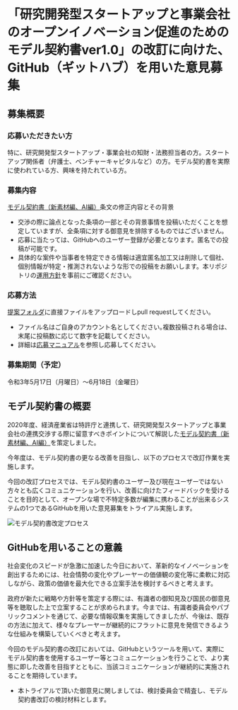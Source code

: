 # 「研究開発型スタートアップと事業会社のオープンイノベーション促進のためのモデル契約書ver1.0」の改訂に向けた、GitHub（ギットハブ）を用いた意見募集

## 募集概要

### 応募いただきたい方

特に、研究開発型スタートアップ・事業会社の知財・法務担当者の方。スタートアップ関係者（弁護士、ベンチャーキャピタルなど）の方。モデル契約書を実際に使われている方、興味を持たれている方。

### 募集内容

[モデル契約書（新素材編、AI編）](https://www.jpo.go.jp/support/general/open-innovation-portal/index.html)条文の修正内容とその背景

* 交渉の際に論点となった条項の一部とその背景事情を投稿いただくことを想定していますが、全条項に対する御意見を排除するものではございません。
* 応募に当たっては、GitHubへのユーザー登録が必要となります。匿名での投稿が可能です。
* 具体的な案件や当事者を特定できる情報は適宜匿名加工又は削除して個社、個別情報が特定・推測されないような形での投稿をお願いします。本リポジトリの[運用方針](https://github.com/meti-oi-startups/METI-JPO-Model-Contract/blob/main/OPERATION_POLICY.md)を事前にご確認ください｡

### 応募方法

[提案フォルダ](https://github.com/meti-oi-startups/METI-JPO-Model-Contract/tree/main/suggestions)に直接ファイルをアップロードしpull requestしてください｡

* ファイル名はご自身のアカウント名としてください｡複数投稿される場合は､末尾に投稿数に応じて数字を記載してください｡
* 詳細は[応募マニュアル](https://github.com/meti-oi-startups/METI-JPO-Model-Contract/blob/main/MANUAL.md)を参照し応募してください｡

### 募集期間（予定）

令和3年5月17日（月曜日）～6月18日（金曜日）

## モデル契約書の概要

2020年度、経済産業省は特許庁と連携して、研究開発型スタートアップと事業会社の連携交渉する際に留意すべきポイントについて解説した[モデル契約書（新素材編、AI編）](https://www.jpo.go.jp/support/general/open-innovation-portal/index.html)を策定しました。

今年度は、モデル契約書の更なる改善を目指し、以下のプロセスで改訂作業を実施します。

今回の改訂プロセスでは、モデル契約書のユーザー及び現在ユーザーではない方々とも広くコミュニケーションを行い、改善に向けたフィードバックを受けることを目的として、オープンな場で不特定多数が編集に携わることが出来るシステムの1つであるGitHubを用いた意見募集をトライアル実施します。

![モデル契約書改定プロセス](https://user-images.githubusercontent.com/84115514/118421248-bedaf800-b6fb-11eb-846f-580a8eee51f5.png)

## GitHubを用いることの意義

社会変化のスピードが急激に加速した今日において、革新的なイノベーションを創出するためには、社会情勢の変化やプレーヤーの価値観の変化等に柔軟に対応しながら、政策の価値を最大化できる立案手法を検討するべきと考えます。

政府が新たに戦略や方針等を策定する際には、有識者の御知見及び国民の御意見等を聴取した上で立案することが求められます。今までは、有識者委員会やパブリックコメントを通じて、必要な情報収集を実施してきましたが、今後は、既存の方法に加えて、様々なプレーヤーが継続的にフラットに意見を発信できるような仕組みを構築していくべきと考えます。

今回のモデル契約書の改訂においては、GitHubというツールを用いて、実際にモデル契約書を使用するユーザー等とコミュニケーションを行うことで、より実態に即した改善を目指すとともに、当該コミュニケーションが継続的に実施されることを期待しています。

* 本トライアルで頂いた御意見に関しましては、検討委員会で精査し、モデル契約書改訂の検討材料とします。
